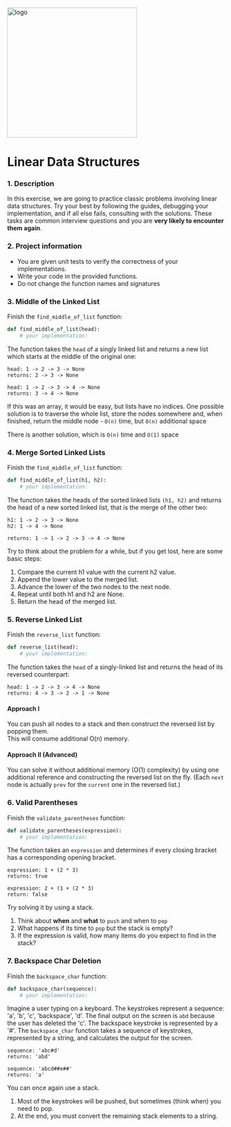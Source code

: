 <img src="https://webassets.telerikacademy.com/images/default-source/logos/telerik-academy.svg)" alt="logo" width="300px" style="margin-top: 20px;"/>

# Linear Data Structures

### 1. Description 

In this exercise, we are going to practice classic problems involving linear data structures. Try your best by following the guides, debugging your implementation, and if all else fails, consulting with the solutions. These tasks are common interview questions and you are **very likely to encounter them again**.

### 2. Project information 
- You are given unit tests to verify the correctness of your implementations.
- Write your code in the provided functions.
- Do not change the function names and signatures

### 3. Middle of the Linked List
Finish the `find_middle_of_list` function:
```py
def find_middle_of_list(head):
    # your implementation:
```

The function takes the `head` of a singly linked list and returns a new list which starts at the middle of the original one:
```
head: 1 -> 2 -> 3 -> None
returns: 2 -> 3 -> None

head: 1 -> 2 -> 3 -> 4 -> None
returns: 3 -> 4 -> None
```

If this was an array, it would be easy, but lists have no indices. One possible solution is to traverse the whole list, store the nodes somewhere and, when finished, return the middle node - `O(n)` time, but `O(n)` additional space

There is another solution, which is `O(n)` time and `O(1)` space


### 4. Merge Sorted Linked Lists 
Finish the `find_middle_of_list` function:
```py
def find_middle_of_list(h1, h2):
    # your implementation:
```
The function takes the heads of the sorted linked lists `(h1, h2)` and returns the head of a new sorted linked list, that is the merge of the other two:
```
h1: 1 -> 2 -> 3 -> None
h2: 1 -> 4 -> None

returns: 1 -> 1 -> 2 -> 3 -> 4 -> None
```

Try to think about the problem for a while, but if you get lost, here are some basic steps:
1. Compare the current h1 value with the current h2 value.
2. Append the lower value to the merged list.
3. Advance the lower of the two nodes to the next node.
4. Repeat until both h1 and h2 are None.
5. Return the head of the merged list.

### 5. Reverse Linked List
Finish the `reverse_list` function:
```py
def reverse_list(head):
    # your implementation:
```
The function takes the `head` of a singly-linked list and returns the head of its reversed counterpart:
```
head: 1 -> 2 -> 3 -> 4 -> None
returns: 4 -> 3 -> 2 -> 1 -> None
```
#### Approach I
You can push all nodes to a stack and then construct the reversed list by popping them.  
This will consume additional O(n) memory.

#### Approach II (Advanced)
You can solve it without additional memory (O(1) complexity) by using one additional reference and constructing the reversed list on the fly. (Each `next` node is actually `prev` for the `current` one in the reversed list.)


### 6. Valid Parentheses
Finish the `validate_parentheses` function:
```py
def validate_parentheses(expression):
    # your implementation:
```
The function takes an `expression` and determines if every closing bracket has a corresponding opening bracket.
```
expression: 1 + (2 * 3)
returns: true

expression: 2 + (1 + (2 * 3)
return: false
```

Try solving it by using a stack. 
1. Think about **when** and **what** to `push` and when to `pop`
1. What happens if its time to `pop` but the stack is empty?
1. If the expression is valid, how many items do you expect to find in the stack?


### 7. Backspace Char Deletion
Finish the `backspace_char` function:
```py
def backspace_char(sequence):
    # your implementation:
```
Imagine a user typing on a keyboard. The keystrokes represent a sequence: 'a', 'b', 'c', 'backspace', 'd'.
The final output on the screen is `abd` because the user has deleted the 'c'.
The backspace keystroke is represented by a '#'.
The `backspace_char` function takes a sequence of keystrokes, represented by a string, and calculates the output for the screen.
```
sequence: 'abc#d'
returns: 'abd'

sequence: 'abcd##e##'
returns: 'a'
```

You can once again use a stack.
1. Most of the keystrokes will be pushed, but sometimes (think when) you need to pop.
1. At the end, you must convert the remaining stack elements to a string.
